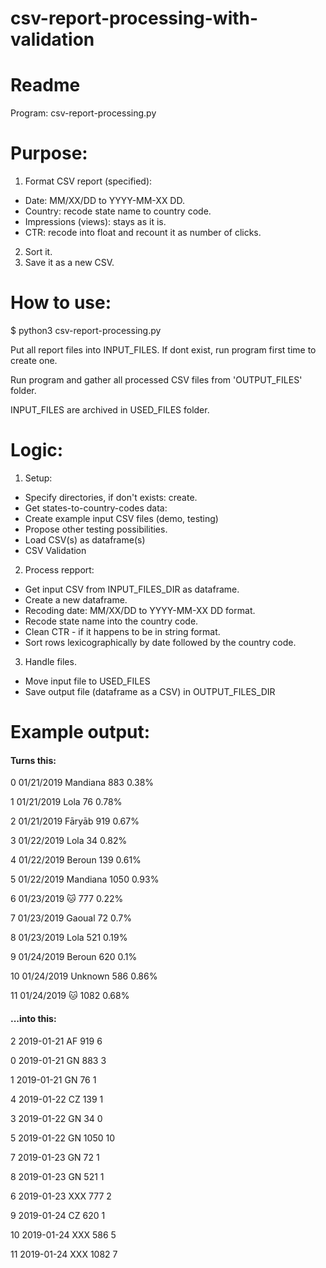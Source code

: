# csv-report-processing-with-validation


# Readme

Program: csv-report-processing.py

# Purpose:

1. Format CSV report (specified):
- Date: MM/XX/DD to YYYY-MM-XX DD.
- Country: recode state name to country code.
- Impressions (views): stays as it is.
- CTR: recode into float and recount it as number of clicks.
2. Sort it.
3. Save it as a new CSV.

# How to use:

$ python3 csv-report-processing.py
 
Put all report files into INPUT_FILES. If dont exist, run program first time to create one.

Run program and gather all processed CSV files from 'OUTPUT_FILES' folder.

INPUT_FILES are archived in USED_FILES folder.

# Logic:

1. Setup:
- Specify directories, if don't exists: create.
- Get states-to-country-codes data:
- Create example input CSV files (demo, testing)
- Propose other testing possibilities.
- Load CSV(s) as dataframe(s)
- CSV Validation
2. Process repport:
- Get input CSV from INPUT_FILES_DIR as dataframe.
- Create a new dataframe.
- Recoding date: MM/XX/DD to YYYY-MM-XX DD format.
- Recode state name into the country code.	
- Clean CTR - if it happens to be in string format.
- Sort rows lexicographically by date followed by the country code.
3. Handle files.
- Move input file to USED_FILES
- Save output file (dataframe as a CSV) in OUTPUT_FILES_DIR 

# Example output:

#### Turns this:

0   01/21/2019   Mandiana                    883          0.38%

1   01/21/2019       Lola                     76          0.78%

2   01/21/2019     Fāryāb                    919          0.67%

3   01/22/2019       Lola                     34          0.82%

4   01/22/2019     Beroun                    139          0.61%

5   01/22/2019   Mandiana                   1050          0.93%

6   01/23/2019         🐱                     777          0.22%

7   01/23/2019     Gaoual                     72           0.7%

8   01/23/2019       Lola                    521          0.19%

9   01/24/2019     Beroun                    620           0.1%

10  01/24/2019    Unknown                    586          0.86%

11  01/24/2019         🐱                    1082          0.68% 


#### ...into this:

2   2019-01-21           AF          919       6

0   2019-01-21           GN          883       3

1   2019-01-21           GN           76       1

4   2019-01-22           CZ          139       1

3   2019-01-22           GN           34       0

5   2019-01-22           GN         1050      10

7   2019-01-23           GN           72       1

8   2019-01-23           GN          521       1

6   2019-01-23          XXX          777       2

9   2019-01-24           CZ          620       1

10  2019-01-24          XXX          586       5

11  2019-01-24          XXX         1082       7 
